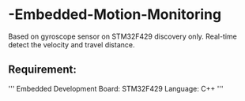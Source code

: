 # -Embedded-Motion-Monitoring
Based on gyroscope sensor on STM32F429 discovery only. Real-time detect the velocity and travel distance.
## Requirement:
'''
Embedded Development Board: STM32F429
Language: C++
'''
